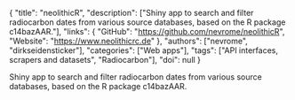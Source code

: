 {
  "title": "neolithicR",
  "description": ["Shiny app to search and filter radiocarbon dates from various source databases, based on the R package c14bazAAR."],
  "links": {
    "GitHub": "https://github.com/nevrome/neolithicR",
    "Website": "https://www.neolithicrc.de"
  },
  "authors": ["nevrome", "dirkseidensticker"],
  "categories": ["Web apps"],
  "tags": ["API interfaces, scrapers and datasets", "Radiocarbon"],
  "doi": null
}

<!-- Generated by csv2md.R – do not edit by hand -->

Shiny app to search and filter radiocarbon dates from various source databases, based on the R package c14bazAAR.